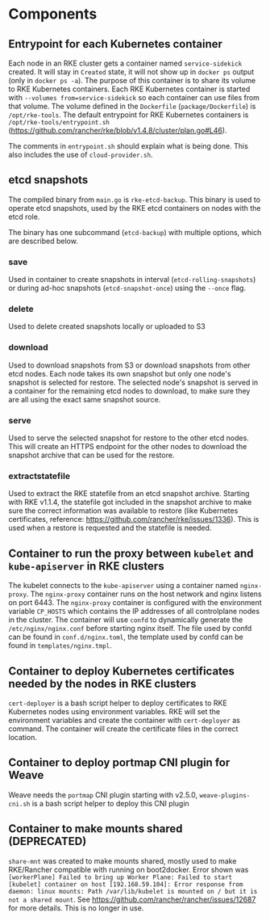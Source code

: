 # Components

## Entrypoint for each Kubernetes container

Each node in an RKE cluster gets a container named `service-sidekick` created. It will stay in `Created` state, it will not show up in `docker ps` output (only in `docker ps -a`). The purpose of this container is to share its volume to RKE Kubernetes containers. Each RKE Kubernetes container is started with `--volumes from=service-sidekick` so each container can use files from that volume. The volume defined in the `Dockerfile` (`package/Dockerfile`) is `/opt/rke-tools`. The default entrypoint for RKE Kubernetes containers is `/opt/rke-tools/entrypoint.sh` (https://github.com/rancher/rke/blob/v1.4.8/cluster/plan.go#L46).

The comments in `entrypoint.sh` should explain what is being done. This also includes the use of `cloud-provider.sh`.

## etcd snapshots

The compiled binary from `main.go` is `rke-etcd-backup`. This binary is used to operate etcd snapshots, used by the RKE etcd containers on nodes with the etcd role.

The binary has one subcommand (`etcd-backup`) with multiple options, which are described below.

### save

Used in container to create snapshots in interval (`etcd-rolling-snapshots`) or during ad-hoc snapshots (`etcd-snapshot-once`) using the `--once` flag.

### delete

Used to delete created snapshots locally or uploaded to S3

### download

Used to download snapshots from S3 or download snapshots from other etcd nodes. Each node takes its own snapshot but only one node's snapshot is selected for restore. The selected node's snapshot is served in a container for the remaining etcd nodes to download, to make sure they are all using the exact same snapshot source.

### serve

Used to serve the selected snapshot for restore to the other etcd nodes. This will create an HTTPS endpoint for the other nodes to download the snapshot archive that can be used for the restore.

### extractstatefile

Used to extract the RKE statefile from an etcd snapshot archive. Starting with RKE v1.1.4, the statefile got included in the snapshot archive to make sure the correct information was available to restore (like Kubernetes certificates, reference: https://github.com/rancher/rke/issues/1336). This is used when a restore is requested and the statefile is needed.

## Container to run the proxy between `kubelet` and `kube-apiserver` in RKE clusters

The kubelet connects to the `kube-apiserver` using a container named `nginx-proxy`. The `nginx-proxy` container runs on the host network and nginx listens on port 6443. The `nginx-proxy` container is configured with the environment variable `CP_HOSTS` which contains the IP addresses of all controlplane nodes in the cluster. The container will use `confd` to dynamically generate the `/etc/nginx/nginx.conf` before starting nginx itself. The file used by confd can be found in `conf.d/nginx.toml`, the template used by confd can be found in `templates/nginx.tmpl`.

## Container to deploy Kubernetes certificates needed by the nodes in RKE clusters

`cert-deployer` is a bash script helper to deploy certificates to RKE Kubernetes nodes using environment variables. RKE will set the environment variables and create the container with `cert-deployer` as command. The container will create the certificate files in the correct location.

## Container to deploy portmap CNI plugin for Weave

Weave needs the `portmap` CNI plugin starting with v2.5.0, `weave-plugins-cni.sh` is a bash script helper to deploy this CNI plugin

## Container to make mounts shared (DEPRECATED)

`share-mnt` was created to make mounts shared, mostly used to make RKE/Rancher compatible with running on boot2docker. Error shown was `[workerPlane] Failed to bring up Worker Plane: Failed to start [kubelet] container on host [192.168.59.104]: Error response from daemon: linux mounts: Path /var/lib/kubelet is mounted on / but it is not a shared mount`. See https://github.com/rancher/rancher/issues/12687 for more details. This is no longer in use.
